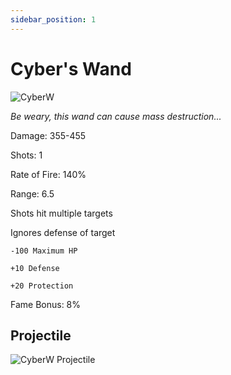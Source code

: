 ```yaml
---
sidebar_position: 1
---
```


# Cyber's Wand

![CyberW](https://vwiki.valorserver.com/api/item/picture/cyber's%20wand)

<i>Be weary, this wand can cause mass destruction...</i>

Damage: 355-455

Shots: 1

Rate of Fire: 140%

Range: 6.5

Shots hit multiple targets

Ignores defense of target

    -100 Maximum HP
    
    +10 Defense
    
    +20 Protection

Fame Bonus: 8%

## Projectile

![CyberW Projectile](https://cdn.discordapp.com/attachments/953134990428868629/997619543402877059/cyberswand.gif)
